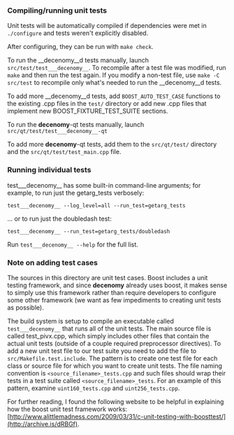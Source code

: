 ### Compiling/running unit tests

Unit tests will be automatically compiled if dependencies were met in `./configure`
and tests weren't explicitly disabled.

After configuring, they can be run with `make check`.

To run the __decenomy__d tests manually, launch `src/test/test___decenomy__`. To recompile
after a test file was modified, run `make` and then run the test again. If you
modify a non-test file, use `make -C src/test` to recompile only what's needed
to run the __decenomy__d tests.

To add more __decenomy__d tests, add `BOOST_AUTO_TEST_CASE` functions to the existing
.cpp files in the `test/` directory or add new .cpp files that
implement new BOOST_FIXTURE_TEST_SUITE sections.

To run the __decenomy__-qt tests manually, launch `src/qt/test/test___decenomy__-qt`

To add more __decenomy__-qt tests, add them to the `src/qt/test/` directory and
the `src/qt/test/test_main.cpp` file.

### Running individual tests

test___decenomy__ has some built-in command-line arguments; for
example, to run just the getarg_tests verbosely:

    test___decenomy__ --log_level=all --run_test=getarg_tests

... or to run just the doubledash test:

    test___decenomy__ --run_test=getarg_tests/doubledash

Run `test___decenomy__ --help` for the full list.

### Note on adding test cases

The sources in this directory are unit test cases.  Boost includes a
unit testing framework, and since __decenomy__ already uses boost, it makes
sense to simply use this framework rather than require developers to
configure some other framework (we want as few impediments to creating
unit tests as possible).

The build system is setup to compile an executable called `test___decenomy__`
that runs all of the unit tests.  The main source file is called
test_pivx.cpp, which simply includes other files that contain the
actual unit tests (outside of a couple required preprocessor
directives). To add a new unit test file to our test suite you need
to add the file to `src/Makefile.test.include`. The pattern is to
create one test file for each class or source file for which you want
to create unit tests.  The file naming convention is
`<source_filename>_tests.cpp` and such files should wrap their tests
in a test suite called `<source_filename>_tests`.  For an example of
this pattern, examine `uint160_tests.cpp` and `uint256_tests.cpp`.

For further reading, I found the following website to be helpful in
explaining how the boost unit test framework works:
[http://www.alittlemadness.com/2009/03/31/c-unit-testing-with-boosttest/](http://archive.is/dRBGf).

